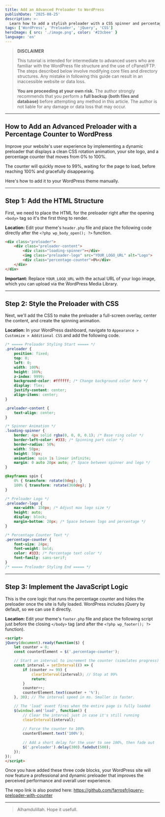 ```yaml
---
title: Add an Advanced Preloader to WordPress
publishDate: '2025-08-25'
description: >-
  Learn how to add a stylish preloader with a CSS spinner and percentage counter to your WordPress site for a better user experience.
tags: ['WordPress', 'Preloader', 'jQuery', 'CSS']
heroImage: { src: './image.png', color: '#23cbee' }
language: 'en'
---
```


> **DISCLAIMER**
>
> This tutorial is intended for intermediate to advanced users who are familiar with the WordPress file structure and the use of cPanel/FTP. The steps described below involve modifying core files and directory structures. Any mistake in following this guide can result in an inaccessible website or data loss.
>
> **You are proceeding at your own risk.** The author strongly recommends that you perform a **full backup (both files and database)** before attempting any method in this article. The author is not liable for any damage or data loss that may occur.

---

## **How to Add an Advanced Preloader with a Percentage Counter to WordPress**

Improve your website's user experience by implementing a dynamic preloader that displays a clean CSS rotation animation, your site logo, and a percentage counter that moves from 0% to 100%.

The counter will quickly move to 99%, waiting for the page to load, before reaching 100% and gracefully disappearing.

Here's how to add it to your WordPress theme manually.

-----

## **Step 1: Add the HTML Structure**

First, we need to place the HTML for the preloader right after the opening `<body>` tag so it's the first thing to render.

**Location:** Edit your theme's `header.php` file and place the following code directly after the `<?php wp_body_open(); ?>` function.

```html
<div class="preloader">
    <div class="preloader-content">
        <div class="loading-spinner"></div>
        <img class="preloader-logo" src="YOUR_LOGO_URL" alt="Logo">
        <div class="percentage-counter">0%</div>
    </div>
</div>
```

**Important:** Replace `YOUR_LOGO_URL` with the actual URL of your logo image, which you can upload via the WordPress Media Library.

-----

## **Step 2: Style the Preloader with CSS**

Next, we'll add the CSS to make the preloader a full-screen overlay, center the content, and create the spinning animation.

**Location:** In your WordPress dashboard, navigate to `Appearance > Customize > Additional CSS` and add the following code.

```css
/* ===== Preloader Styling Start ===== */
.preloader {
    position: fixed;
    top: 0;
    left: 0;
    width: 100%;
    height: 100%;
    z-index: 9999;
    background-color: #ffffff; /* Change background color here */
    display: flex;
    justify-content: center;
    align-items: center;
}

.preloader-content {
    text-align: center;
}

/* Spinner Animation */
.loading-spinner {
    border: 4px solid rgba(0, 0, 0, 0.1); /* Base ring color */
    border-left-color: #333; /* Spinning part color */
    border-radius: 50%;
    width: 50px;
    height: 50px;
    animation: spin 1s linear infinite;
    margin: 0 auto 20px auto; /* Space between spinner and logo */
}

@keyframes spin {
    0% { transform: rotate(0deg); }
    100% { transform: rotate(360deg); }
}

/* Preloader Logo */
.preloader-logo {
    max-width: 150px; /* Adjust max logo size */
    height: auto;
    display: block;
    margin-bottom: 20px; /* Space between logo and percentage */
}

/* Percentage Counter Text */
.percentage-counter {
    font-size: 24px;
    font-weight: bold;
    color: #333; /* Percentage text color */
    font-family: sans-serif;
}
/* ===== Preloader Styling End ===== */
```

-----

## **Step 3: Implement the JavaScript Logic**

This is the core logic that runs the percentage counter and hides the preloader once the site is fully loaded. WordPress includes jQuery by default, so we can use it directly.

**Location:** Edit your theme's `footer.php` file and place the following script just before the closing `</body>` tag (and after the `<?php wp_footer(); ?>` function).

```html
<script>
jQuery(document).ready(function($) {
    let counter = 0;
    const counterElement = $('.percentage-counter');

    // Start an interval to increment the counter (simulates progress)
    const interval = setInterval(() => {
        if (counter >= 99) {
            clearInterval(interval); // Stop at 99%
            return;
        }
        counter++;
        counterElement.text(counter + '%');
    }, 30); // The interval speed in ms. Smaller is faster.

    // The 'load' event fires when the entire page is fully loaded
    $(window).on('load', function() {
        // Clear the interval just in case it's still running
        clearInterval(interval);
        
        // Force the counter to 100%
        counterElement.text('100%');
        
        // Add a short delay for the user to see 100%, then fade out
        $('.preloader').delay(300).fadeOut(500);
    });
});
</script>
```

Once you have added these three code blocks, your WordPress site will now feature a professional and dynamic preloader that improves the perceived performance and overall user experience.

The repo link is also posted here: https://github.com/farrosfr/jquery-preloader-with-counter

---


>Alhamdulillah. Hope it usefull.